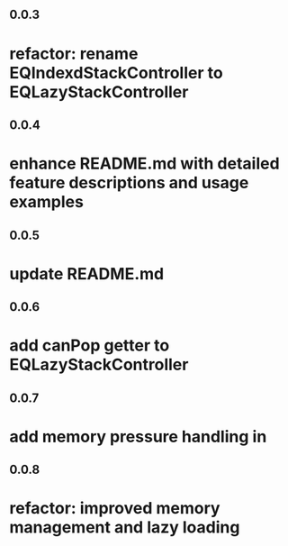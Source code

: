 ## 0.0.3
# refactor: rename EQIndexdStackController to EQLazyStackController

## 0.0.4
# enhance README.md with detailed feature descriptions and usage examples

## 0.0.5
# update README.md 

## 0.0.6
# add canPop getter to EQLazyStackController

## 0.0.7
# add memory pressure handling in 

## 0.0.8
# refactor: improved memory management and lazy loading

